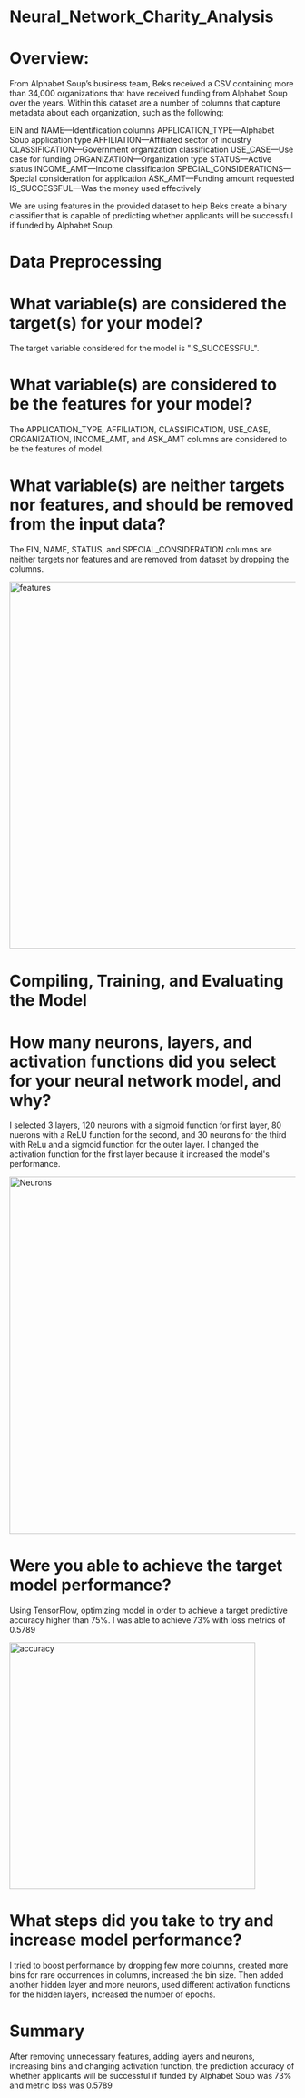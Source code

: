 # Neural_Network_Charity_Analysis

# Overview:
From Alphabet Soup’s business team, Beks received a CSV containing more than 34,000 organizations that have received funding from Alphabet Soup over the years. Within this dataset are a number of columns that capture metadata about each organization, such as the following:

EIN and NAME—Identification columns
APPLICATION_TYPE—Alphabet Soup application type
AFFILIATION—Affiliated sector of industry
CLASSIFICATION—Government organization classification
USE_CASE—Use case for funding
ORGANIZATION—Organization type
STATUS—Active status
INCOME_AMT—Income classification
SPECIAL_CONSIDERATIONS—Special consideration for application
ASK_AMT—Funding amount requested
IS_SUCCESSFUL—Was the money used effectively

We are using features in the provided dataset to help Beks create a binary classifier that is capable of predicting whether applicants will be successful if funded by Alphabet Soup.

# Data Preprocessing
# What variable(s) are considered the target(s) for your model?

The target variable considered for the model is "IS_SUCCESSFUL".

# What variable(s) are considered to be the features for your model?

The APPLICATION_TYPE, AFFILIATION, CLASSIFICATION, USE_CASE, ORGANIZATION, INCOME_AMT, and ASK_AMT columns are considered to be the features of model. 

# What variable(s) are neither targets nor features, and should be removed from the input data?

The EIN, NAME, STATUS, and SPECIAL_CONSIDERATION columns are neither targets nor features and are removed from dataset by dropping the columns.

<img width="646" alt="features" src="https://user-images.githubusercontent.com/86980240/148703449-999d258e-f52a-48d5-98ee-671e61e0001d.png">


# Compiling, Training, and Evaluating the Model
# How many neurons, layers, and activation functions did you select for your neural network model, and why?

I selected 3 layers, 120 neurons with a sigmoid function for first layer, 80 nuerons with a ReLU function for the second, and 30 neurons for the third with ReLu and a sigmoid function for the outer layer. I changed the activation function for the first layer because it increased the model's performance.

<img width="628" alt="Neurons" src="https://user-images.githubusercontent.com/86980240/148703612-29803998-de20-429f-83b1-a7e49953e7e7.png">

# Were you able to achieve the target model performance?

Using TensorFlow, optimizing model in order to achieve a target predictive accuracy higher than 75%. I was able to achieve 73% with loss metrics of 0.5789

<img width="433" alt="accuracy" src="https://user-images.githubusercontent.com/86980240/148703773-9d5f6023-893d-47fa-a20e-08b343f4873b.png">

# What steps did you take to try and increase model performance?

I tried to boost performance by dropping few more columns, created more bins for rare occurrences in columns, increased the bin size. Then added another hidden layer and more neurons, used different activation functions for the hidden layers, increased the number of epochs.

# Summary

After removing unnecessary features, adding layers and neurons, increasing bins and changing activation function, the prediction accuracy of whether applicants will be successful if funded by Alphabet Soup was 73% and metric loss was 0.5789






